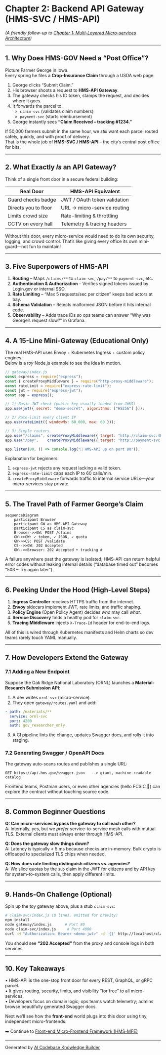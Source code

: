 # Chapter 2: Backend API Gateway (HMS-SVC / HMS-API)

*(A friendly follow-up to [Chapter 1: Multi-Layered Micro-services Architecture](01_multi_layered_micro_services_architecture_.md))*  

---

## 1. Why Does HMS-GOV Need a “Post Office”?

Picture Farmer George in Iowa.  
Every spring he files a **Crop-Insurance Claim** through a USDA web page:

1. George clicks “Submit Claim.”  
2. His browser shoots a request to **HMS-API Gateway**.  
3. The gateway checks his ID token, stamps the request, and decides where it goes.  
4. It forwards the parcel to:
   * `claim-svc` (validates claim numbers)  
   * `payment-svc` (starts reimbursement)  
5. George instantly sees **“Claim Received – tracking #1234.”**

If 50,000 farmers submit in the same hour, we *still* want each parcel routed safely, quickly, and with proof of delivery.  
That is the whole job of **HMS-SVC / HMS-API** – the city’s central post office for bits.

---

## 2. What Exactly *Is* an API Gateway?

Think of a single front door in a secure federal building:

| Real Door            | HMS-API Equivalent                     |
|----------------------|----------------------------------------|
| Guard checks badge   | JWT / OAuth token validation           |
| Directs you to floor | URL → micro-service routing            |
| Limits crowd size    | Rate-limiting & throttling             |
| CCTV on every hall   | Telemetry & tracing headers            |

Without this door, every micro-service would need to do its own security, logging, and crowd control. That’s like giving every office its own mini-guard—not fun to maintain!

---

## 3. Five Superpowers of HMS-API

1. **Routing** – Maps `/claims/**` to `claim-svc`, `/pay/**` to `payment-svc`, etc.  
2. **Authentication & Authorization** – Verifies signed tokens issued by Login.gov or internal SSO.  
3. **Rate Limiting** – “Max 5 requests/sec per citizen” keeps bad actors at bay.  
4. **Schema Validation** – Rejects malformed JSON before it hits internal code.  
5. **Observability** – Adds trace IDs so ops teams can answer “Why was George’s request slow?” in Grafana.

---

## 4. A 15-Line Mini-Gateway (Educational Only)

The real HMS-API uses Envoy + Kubernetes Ingress + custom policy engines.  
Below is a *toy* Node.js example to see the idea in motion.

```javascript
// gateway/index.js
const express = require("express");
const { createProxyMiddleware } = require("http-proxy-middleware");
const rateLimit = require("express-rate-limit");
const jwt = require("express-jwt");
const app = express();

// 1) Basic JWT check (public key usually loaded from JWKS)
app.use(jwt({ secret: "demo-secret", algorithms: ["HS256"] }));

// 2) Rate-limit every client IP
app.use(rateLimit({ windowMs: 60_000, max: 60 }));

// 3) Simple routers
app.use("/claims", createProxyMiddleware({ target: "http://claim-svc:4000", changeOrigin: true }));
app.use("/pay",    createProxyMiddleware({ target: "http://payment-svc:5000", changeOrigin: true }));

app.listen(80, () => console.log("🎫 HMS-API up on port 80"));
```

Explanation for beginners:

1. `express-jwt` rejects any request lacking a valid token.  
2. `express-rate-limit` caps each IP to 60 calls/min.  
3. `createProxyMiddleware` forwards traffic to internal service URLs—your micro-services stay private.

---

## 5. The Travel Path of Farmer George’s Claim

```mermaid
sequenceDiagram
    participant Browser
    participant GW as HMS-API Gateway
    participant CS as claim-svc
    Browser->>GW: POST /claims
    GW->>GW: ✓ token, ✓ JSON, ✓ quota
    GW->>CS: POST /validate
    CS-->>GW: 202 Accepted
    GW-->>Browser: 202 Accepted + tracking #
```

A failure anywhere past the gateway is isolated; HMS-API can return helpful error codes without leaking internal details (“database timed out” becomes “503 – Try again later”).

---

## 6. Peeking Under the Hood (High-Level Steps)

1. **Ingress Controller** receives HTTPS traffic from the internet.  
2. **Envoy** sidecars implement JWT, rate limits, and traffic shaping.  
3. **Policy Engine** (Open Policy Agent) decides *who* may call *what*.  
4. **Service Discovery** finds a healthy pod for `claim-svc`.  
5. **Tracing Middleware** injects `X-Trace-Id` header for end-to-end logs.

All of this is wired through Kubernetes manifests and Helm charts so dev teams rarely touch YAML manually.

---

## 7. How Developers Extend the Gateway

### 7.1 Adding a New Endpoint

Suppose the Oak Ridge National Laboratory (ORNL) launches a **Material-Research Submission API**:

1. A dev writes `ornl-svc` (micro-service).  
2. They open `gateway/routes.yaml` and add:

```yaml
- path: /materials/**
  service: ornl-svc
  port: 4200
  auth: gov_researcher_only
```

3. A CI pipeline lints the change, updates Swagger docs, and rolls it into staging.

### 7.2 Generating Swagger / OpenAPI Docs

The gateway auto-scans routes and publishes a single URL:

```
GET https://api.hms.gov/swagger.json   --> giant, machine-readable catalog
```

Frontend teams, Postman users, or even other agencies (hello FCSIC 👋) can explore the contract without touching source code.

---

## 8. Common Beginner Questions

**Q: Can micro-services bypass the gateway to call each other?**  
A: Internally, yes, but we *prefer* service-to-service mesh calls with mutual TLS. External clients must always enter through HMS-API.

**Q: Does the gateway slow things down?**  
A: Latency is typically < 5 ms because checks are in-memory. Bulk crypto is offloaded to specialized TLS chips when needed.

**Q: How does rate limiting distinguish citizens vs. agencies?**  
A: We slice quotas by the `sub` claim in the JWT for citizens and by API key for system-to-system calls, then apply different limits.

---

## 9. Hands-On Challenge (Optional)

Spin up the toy gateway above, plus a stub `claim-svc`:

```bash
# claim-svc/index.js (8 lines, omitted for brevity)
npm install
node gateway/index.js      # Port 80
node claim-svc/index.js     # Port 4000
curl -H "Authorization: Bearer <demo-jwt>" -d '{}' http://localhost/claims
```

You should see **“202 Accepted”** from the proxy and console logs in both services.

---

## 10. Key Takeaways

• HMS-API is the one-stop front door for every REST, GraphQL, or gRPC parcel.  
• It gives routing, security, limits, and visibility “for free” to all micro-services.  
• Developers focus on domain logic; ops teams watch telemetry; admins browse beautifully generated Swagger docs.  

Next we’ll see how the **front-end** world plugs into this door using tiny, independent micro-frontends.

➡️ Continue to [Front-end Micro-Frontend Framework (HMS-MFE)](03_front_end_micro_frontend_framework__hms_mfe__.md)

---

Generated by [AI Codebase Knowledge Builder](https://github.com/The-Pocket/Tutorial-Codebase-Knowledge)